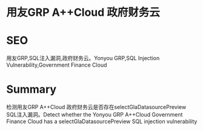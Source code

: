# 用友GRP A++Cloud 政府财务云
# SEO
用友GRP,SQL注入漏洞,政府财务云。Yonyou GRP,SQL Injection Vulnerability,Government Finance Cloud
# Summary
检测用友GRP A++Cloud 政府财务云是否存在selectGlaDatasourcePreview SQL注入漏洞。Detect whether the Yonyou GRP A++Cloud Government Finance Cloud has a selectGlaDatasourcePreview SQL injection vulnerability
